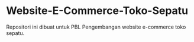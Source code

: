 # Website-E-Commerce-Toko-Sepatu
Repositori ini dibuat untuk PBL Pengembangan website e-commerce toko sepatu.
